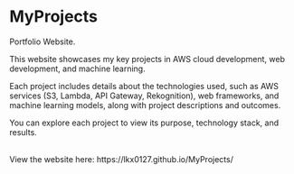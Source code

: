 # MyProjects
Portfolio Website.

This website showcases my key projects in AWS cloud development, web development, and machine learning.

Each project includes details about the technologies used, such as AWS services (S3, Lambda, API Gateway, Rekognition), web frameworks, and machine learning models, along with project descriptions and outcomes.

You can explore each project to view its purpose, technology stack, and results.

<br/>
View the website here: https://lkx0127.github.io/MyProjects/
<br/>
